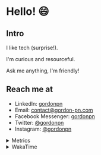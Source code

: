 # Hello! 😄

## Intro

I like tech (surprise!).

I'm curious and resourceful.

Ask me anything, I'm friendly!

## Reach me at

- LinkedIn: [gordonpn](https://www.linkedin.com/in/gordonpn/)
- Email: [contact@gordon-pn.com](mailto:contact@gordon-pn.com)
- Facebook Messenger: [gordonpn](https://www.messenger.com/t/Gordonpn)
- Twitter: [@gordonpn](https://twitter.com/Gordonpn)
- Instagram: [@gordonpn](https://www.instagram.com/gordonpn/)

<details>
  <summary>Metrics</summary>

  <img align="center" src="https://github.com/gordonpn/gordonpn/blob/master/github-metrics.svg" alt="GitHub Metrics">

</details>

<details>
  <summary>WakaTime</summary>

  <!--START_SECTION:waka-->
![Code Time](http://img.shields.io/badge/Code%20Time-176%20hrs%2042%20mins-blue)

![Profile Views](http://img.shields.io/badge/Profile%20Views-4-blue)

**🐱 My GitHub Data** 

> 🏆 265 Contributions in the Year 2022
 > 
> 📦 132.7 kB Used in GitHub's Storage 
 > 
> 🚫 Not Opted to Hire
 > 
> 📜 32 Public Repositories 
 > 
> 🔑 15 Private Repositories  
 > 
**I'm an Early 🐤** 

```text
🌞 Morning    180 commits    █████░░░░░░░░░░░░░░░░░░░░   19.98% 
🌆 Daytime    346 commits    █████████░░░░░░░░░░░░░░░░   38.4% 
🌃 Evening    357 commits    ██████████░░░░░░░░░░░░░░░   39.62% 
🌙 Night      18 commits     ░░░░░░░░░░░░░░░░░░░░░░░░░   2.0%

```
📅 **I'm Most Productive on Wednesday** 

```text
Monday       155 commits    ████░░░░░░░░░░░░░░░░░░░░░   17.2% 
Tuesday      139 commits    ███░░░░░░░░░░░░░░░░░░░░░░   15.43% 
Wednesday    166 commits    ████░░░░░░░░░░░░░░░░░░░░░   18.42% 
Thursday     115 commits    ███░░░░░░░░░░░░░░░░░░░░░░   12.76% 
Friday       133 commits    ███░░░░░░░░░░░░░░░░░░░░░░   14.76% 
Saturday     71 commits     ██░░░░░░░░░░░░░░░░░░░░░░░   7.88% 
Sunday       122 commits    ███░░░░░░░░░░░░░░░░░░░░░░   13.54%

```


📊 **This Week I Spent My Time On** 

```text
⌚︎ Time Zone: America/Toronto

💬 Programming Languages: 
Markdown                 1 hr 46 mins        ███████████████████░░░░░░   76.08% 
TypeScript               12 mins             ██░░░░░░░░░░░░░░░░░░░░░░░   8.96% 
YAML                     10 mins             █░░░░░░░░░░░░░░░░░░░░░░░░   7.39% 
Python                   9 mins              █░░░░░░░░░░░░░░░░░░░░░░░░   6.63% 
Bash                     1 min               ░░░░░░░░░░░░░░░░░░░░░░░░░   0.94%

🔥 Editors: 
VS Code                  2 hrs 19 mins       █████████████████████████   100.0%

🐱‍💻 Projects: 
server-services-configs  1 hr 29 mins        ████████████████░░░░░░░░░   64.29% 
gordonpn                 26 mins             ████░░░░░░░░░░░░░░░░░░░░░   19.18% 
reddit-slack-bot         12 mins             ██░░░░░░░░░░░░░░░░░░░░░░░   8.96% 
discord-bot              9 mins              █░░░░░░░░░░░░░░░░░░░░░░░░   6.63% 
dotfiles                 1 min               ░░░░░░░░░░░░░░░░░░░░░░░░░   0.94%

💻 Operating System: 
Mac                      2 hrs 19 mins       █████████████████████████   100.0%

```

**I Mostly Code in JavaScript** 

```text
JavaScript               10 repos            ████░░░░░░░░░░░░░░░░░░░░░   18.87% 
Java                     10 repos            ████░░░░░░░░░░░░░░░░░░░░░   18.87% 
Python                   6 repos             ██░░░░░░░░░░░░░░░░░░░░░░░   11.32% 
Ruby                     4 repos             ██░░░░░░░░░░░░░░░░░░░░░░░   7.55% 
TypeScript               4 repos             ██░░░░░░░░░░░░░░░░░░░░░░░   7.55%

```


**Timeline**

![Chart not found](https://raw.githubusercontent.com/gordonpn/gordonpn/master/charts/bar_graph.png) 


 Last Updated on 22/05/2022 04:29:25 UTC
<!--END_SECTION:waka-->
</details>
